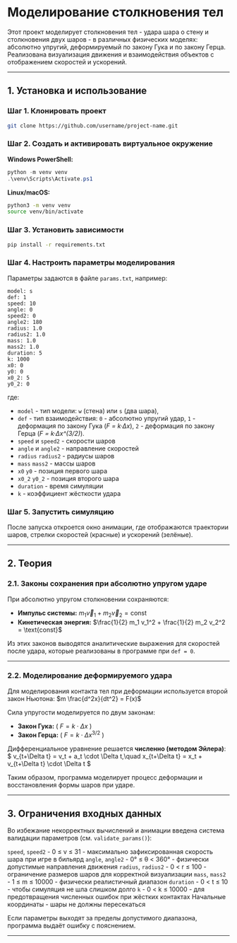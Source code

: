 # Моделирование столкновения тел

Этот проект моделирует столкновения тел - удара шара о стену и столкновения двух шаров - в различных физических моделях: абсолютно упругий, деформируемый по закону Гука и по закону Герца.
Реализована визуализация движения и взаимодействия объектов с отображением скоростей и ускорений.

---

## 1. Установка и использование

### Шаг 1. Клонировать проект

```bash
git clone https://github.com/username/project-name.git
```

### Шаг 2. Создать и активировать виртуальное окружение

**Windows PowerShell:**

```powershell
python -m venv venv
.\venv\Scripts\Activate.ps1
```

**Linux/macOS:**

```bash
python3 -m venv venv
source venv/bin/activate
```

### Шаг 3. Установить зависимости

```bash
pip install -r requirements.txt
```

### Шаг 4. Настроить параметры моделирования

Параметры задаются в файле `params.txt`, например:

```
model: s
def: 1
speed: 10
angle: 0
speed2: 0
angle2: 180
radius: 1.0
radius2: 1.0
mass: 1.0
mass2: 1.0
duration: 5
k: 1000
x0: 0
y0: 0
x0_2: 5
y0_2: 0
```

где:

* `model` - тип модели: `w` (стена) или `s` (два шара),
* `def` - тип взаимодействия:
  `0` - абсолютно упругий удар,
  `1` - деформация по закону Гука (*F = k·Δx*),
  `2` - деформация по закону Герца (*F = k·Δx^(3/2)*).
* `speed` и `speed2` - скорости шаров 
* `angle` и `angle2` - направление скоростей
* `radius` `radius2` - радиусы шаров
* `mass` `mass2` - массы шаров
* `x0` `y0` - позиция первого шара
* `x0_2` `y0_2` - позиция второго шара
* `duration` - время симуляции
* `k` - коэффициент жёсткости удара

### Шаг 5. Запустить симуляцию

После запуска откроется окно анимации, где отображаются траектории шаров, стрелки скоростей (красные) и ускорений (зелёные).

---

## 2. Теория

### 2.1. Законы сохранения при абсолютно упругом ударе

При абсолютно упругом столкновении сохраняются:

* **Импульс системы:**
  $m_1 \vec{v}_1 + m_2 \vec{v}_2 = \text{const}$
* **Кинетическая энергия:**
  $\frac{1}{2} m_1 v_1^2 + \frac{1}{2} m_2 v_2^2 = \text{const}$

Из этих законов выводятся аналитические выражения для скоростей после удара, которые реализованы в программе при `def = 0`.

---

### 2.2. Моделирование деформируемого удара

Для моделирования контакта тел при деформации используется второй закон Ньютона:
$m \frac{d^2x}{dt^2} = F(x)$

Сила упругости моделируется по двум законам:

* **Закон Гука:** ( $F = k \cdot \Delta x$ )
* **Закон Герца:** ( $F = k \cdot \Delta x^{3/2}$ )

Дифференциальное уравнение решается **численно (методом Эйлера)**:
$
v_{t+\Delta t} = v_t + a_t \cdot \Delta t,\quad
x_{t+\Delta t} = x_t + v_{t+\Delta t} \cdot \Delta t
$

Таким образом, программа моделирует процесс деформации и восстановления формы шаров при ударе.

---

## 3. Ограничения входных данных

Во избежание некорректных вычислений и анимации введена система валидации параметров (см. `validate_params()`):

`speed`, `speed2` - 0 ≤ v ≤ 31 - максимально зафиксированная скорость шара при игре в бильярд
`angle`, `angle2` - 0° ≤ θ < 360° - физически допустимые направления движения
`radius`, `radius2` - 0 < r ≤ 100 - ограничение размеров шаров для корректной визуализации
`mass`, `mass2` - 1 ≤ m ≤ 10000 - физически реалистичный диапазон
`duration` - 0 < t ≤ 10 - чтобы симуляция не шла слишком долго
`k` - 0 < k ≤ 10000 - для предотвращения численных ошибок при жёстких контактах
Начальные координаты - шары не должны пересекаться

Если параметры выходят за пределы допустимого диапазона, программа выдаёт ошибку с пояснением.

---
